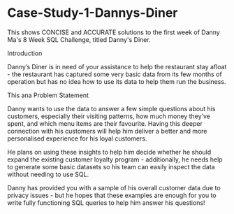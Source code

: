 # Case-Study-1-Dannys-Diner
This shows CONCISE and ACCURATE solutions to the first week of Danny Ma's 8 Week SQL Challenge, titled Danny's Diner.

Introduction

Danny’s Diner is in need of your assistance to help the restaurant stay afloat - the restaurant has captured some very basic data from its few months of operation but has no idea how to use its data to help them run the business.

This ana
Problem Statement

Danny wants to use the data to answer a few simple questions about his customers, especially their visiting patterns, how much money they’ve spent, and which menu items are their favourite. Having this deeper connection with his customers will help him deliver a better and more personalised experience for his loyal customers.

He plans on using these insights to help him decide whether he should expand the existing customer loyalty program - additionally, he needs help to generate some basic datasets so his team can easily inspect the data without needing to use SQL.

Danny has provided you with a sample of his overall customer data due to privacy issues - but he hopes that these examples are enough for you to write fully functioning SQL queries to help him answer his questions!
